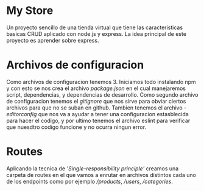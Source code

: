 # My Store
Un proyecto sencillo de una tienda virtual que tiene las caracteristicas basicas CRUD aplicado con node.js y express. La idea principal de este proyecto es aprender sobre express.

# Archivos de configuracion
Como archivos de configuracion tenemos 3. Iniciamos todo instalando npm y con esto se nos crea el archivo *package.json* en el cual manejaremos script, dependencias, y dependencias de desarrollo. Como segundo archivo de configuracion tenemos el *gitignore* que nos sirve para obviar ciertos archivos para que no se suban en github. Tambien tenemos el archivo *-editorconfig* que nos va a ayudar a tener una configuracion estasblecida para hacer el codigo, y por ultimo tenemos el archivo eslint para verificar que nuesdtro codigo funcione y no ocurra ningun error.

# Routes
Aplicando la tecnica de *'Single-responsibility principle'* creamos una carpeta de routes en el que vamos a enrutar en archivos distintos cada uno de los endpoints como por ejemplo */products*, */users*, */categories*. 

